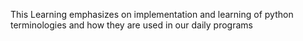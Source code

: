 This Learning emphasizes on implementation and learning of python terminologies and how they are used in our daily programs

